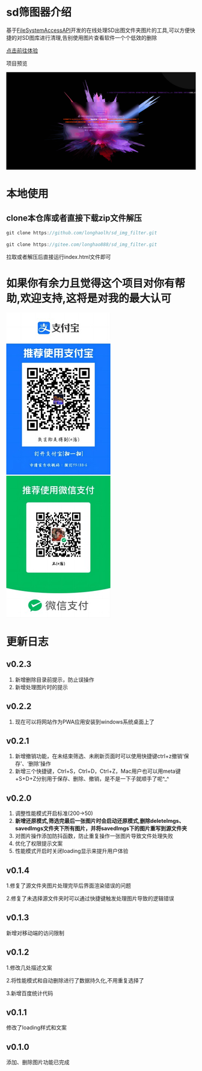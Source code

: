 # sd筛图器介绍

基于[FileSystemAccessAPI](https://wicg.github.io/file-system-access/)开发的在线处理SD出图文件夹图片的工具,可以方便快捷的对SD图库进行清理,告别使用图片查看软件一个个低效的删除

[点击前往体验](https://longhao.tech/SDtool/)

项目预览

![1711367429145](image/README/1711367429145.png)

# 本地使用

## clone本仓库或者直接下载zip文件解压

```javascript
git clone https://github.com/longhaolh/sd_img_filter.git
```

```javascript
git clone https://gitee.com/longhao888/sd_img_filter.git
```

拉取或者解压后直接运行index.html文件即可

# 如果你有余力且觉得这个项目对你有帮助,欢迎支持,这将是对我的最大认可

![1711455260856](image/README/1711455260856.png)![1711455264118](image/README/1711455264118.png)

# 更新日志

## v0.2.3

1. 新增删除目录前提示，防止误操作
2. 新增处理图片时的提示

## v0.2.2

1. 现在可以将网站作为PWA应用安装到windows系统桌面上了

## v0.2.1

1. 新增撤销功能，在未结束筛选、未刷新页面时可以使用快捷键ctrl+z撤销‘保存’、‘删除’操作
2. 新增三个快捷键，Ctrl+S，Ctrl+D，Ctrl+Z，Mac用户也可以用meta键+S+D+Z分别用于保存、删除、撤销，是不是一下子就顺手了呢^_^

## v0.2.0

1. 调整性能模式开启标准(200→50)
2. **新增还原模式,筛选完最后一张图片时会启动还原模式,删除deleteImgs、savedImgs文件夹下所有图片，并将savedImgs下的图片重写到源文件夹**
3. 对图片操作添加防抖函数，防止重复操作一张图片导致文件处理失败
4. 优化了权限提示文案
5. 性能模式开启时关闭loading显示来提升用户体验

## v0.1.4

1.修复了源文件夹图片处理完毕后界面渲染错误的问题

2.修复了未选择源文件夹时可以通过快捷键触发处理图片导致的逻辑错误

## v0.1.3

新增对移动端的访问限制

## v0.1.2

1.修改几处描述文案

2.将性能模式和自动删除进行了数据持久化,不用重复选择了

3.新增百度统计代码

## v0.1.1

修改了loading样式和文案

## v0.1.0

添加、删除图片功能已完成
